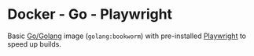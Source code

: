 # Docker - Go - Playwright

Basic [Go/Golang](https://go.dev/) image (`golang:bookworm`) with pre-installed [Playwright](https://playwright.dev/) to speed up builds.